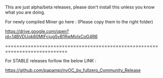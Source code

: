
This are just alpha/beta releases, please don't install this unless you know what you are doing.

For newly compiled Miner go here : (Please copy them to the right folder)

https://drive.google.com/open?id=14BVDUok60MtFcjugSvB1RwMvlxCoG4R6

============================================================================

For STABLE releases forllow the below LINK :

https://github.com/papampi/nvOC_by_fullzero_Community_Release